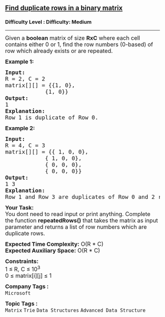 <h2><a href="https://www.geeksforgeeks.org/problems/find-duplicate-rows-in-a-binary-matrix/1?page=1&category=Trie&sortBy=difficulty">Find duplicate rows in a binary matrix</a></h2><h3>Difficulty Level : Difficulty: Medium</h3><hr><div class="problems_problem_content__Xm_eO" bis_skin_checked="1"><p><span style="font-size: 18px;">Given a <strong>boolean</strong> matrix of size <strong>RxC</strong> where each cell contains either 0 or 1, find the row numbers&nbsp;</span><span style="font-size: 18px;">(0-based)</span><span style="font-size: 18px;">&nbsp;of row which already exists or are repeated.</span></p>
<p><strong><span style="font-size: 18px;">Example 1:</span></strong></p>
<pre><span style="font-size: 18px;"><strong>Input:</strong>
R = 2, C = 2
matrix[][] = {{1, 0},
            {1, 0}}
<strong>Output: </strong>
1</span>
<span style="font-size: 18px;"><strong>Explanation:</strong>
Row 1 is duplicate of Row 0.</span></pre>
<p><span style="font-size: 18px;"><strong>Example 2:</strong></span></p>
<pre><span style="font-size: 18px;"><strong>Input:</strong>
R = 4, C = 3
matrix[][] = {{ 1, 0, 0},
            { 1, 0, 0},
            { 0, 0, 0},
            { 0, 0, 0}}</span>
<span style="font-size: 18px;"><strong>Output: </strong>
</span><span style="font-size: 18px;">1 3</span> 
<span style="font-size: 18px;"><strong>Explanation:</strong>
Row 1 and Row 3 are duplicates of Row 0 and 2 respectively. </span></pre>
<p><span style="font-size: 18px;"><strong>Your Task:</strong><br>You dont need to read input or print anything. Complete the function <strong>repeatedRows()</strong> that takes the matrix as input parameter and returns a list of row numbers which are duplicate rows.</span></p>
<p><span style="font-size: 18px;"><strong>Expected Time Complexity:</strong> O(R * C)<br><strong>Expected Auxiliary Space:</strong> O(R * C) </span></p>
<p><span style="font-size: 18px;"><strong>Constraints:</strong><br>1 ≤ R, C ≤ 10<sup>3</sup></span><br><span style="font-size: 18px;">0 ≤ matrix[i][j] ≤ 1</span></p></div><p><span style=font-size:18px><strong>Company Tags : </strong><br><code>Microsoft</code>&nbsp;<br><p><span style=font-size:18px><strong>Topic Tags : </strong><br><code>Matrix</code>&nbsp;<code>Trie</code>&nbsp;<code>Data Structures</code>&nbsp;<code>Advanced Data Structure</code>&nbsp;